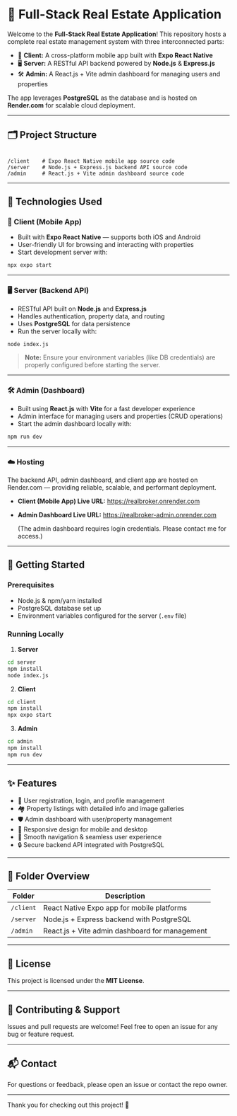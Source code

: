 # 🏡 Full-Stack Real Estate Application

Welcome to the **Full-Stack Real Estate Application**! This repository hosts a complete real estate management system with three interconnected parts:

- 📱 **Client:** A cross-platform mobile app built with **Expo React Native**  
- 🖥️ **Server:** A RESTful API backend powered by **Node.js** & **Express.js**  
- 🛠️ **Admin:** A React.js + Vite admin dashboard for managing users and properties  

The app leverages **PostgreSQL** as the database and is hosted on **Render.com** for scalable cloud deployment.

---

## 🗂️ Project Structure

```

/client    # Expo React Native mobile app source code
/server    # Node.js + Express.js backend API source code
/admin     # React.js + Vite admin dashboard source code

````

---

## 🚀 Technologies Used

### 📱 Client (Mobile App)
- Built with **Expo React Native** — supports both iOS and Android  
- User-friendly UI for browsing and interacting with properties  
- Start development server with:

```bash
npx expo start
````

---

### 🖥️ Server (Backend API)

* RESTful API built on **Node.js** and **Express.js**
* Handles authentication, property data, and routing
* Uses **PostgreSQL** for data persistence
* Run the server locally with:

```bash
node index.js
```

> **Note:** Ensure your environment variables (like DB credentials) are properly configured before starting the server.

---

### 🛠️ Admin (Dashboard)

* Built using **React.js** with **Vite** for a fast developer experience
* Admin interface for managing users and properties (CRUD operations)
* Start the admin dashboard locally with:

```bash
npm run dev
```

---

### ☁️ Hosting
The backend API, admin dashboard, and client app are hosted on Render.com — providing reliable, scalable, and performant deployment.

- **Client (Mobile App) Live URL:**
  https://realbroker.onrender.com

- **Admin Dashboard Live URL:**
  https://realbroker-admin.onrender.com

  (The admin dashboard requires login credentials. Please contact me for access.)

---

## 🏁 Getting Started

### Prerequisites

* Node.js & npm/yarn installed
* PostgreSQL database set up
* Environment variables configured for the server (`.env` file)

### Running Locally

1. **Server**

```bash
cd server
npm install
node index.js
```

2. **Client**

```bash
cd client
npm install
npx expo start
```

3. **Admin**

```bash
cd admin
npm install
npm run dev
```

---

## ✨ Features

* 🔐 User registration, login, and profile management
* 🏘️ Property listings with detailed info and image galleries
* 🛡️ Admin dashboard with user/property management
* 📱 Responsive design for mobile and desktop
* 🚀 Smooth navigation & seamless user experience
* 🔒 Secure backend API integrated with PostgreSQL

---

## 📁 Folder Overview

| Folder    | Description                                    |
| --------- | ---------------------------------------------- |
| `/client` | React Native Expo app for mobile platforms     |
| `/server` | Node.js + Express backend with PostgreSQL      |
| `/admin`  | React.js + Vite admin dashboard for management |

---

## 📜 License

This project is licensed under the **MIT License**.

---

## 🤝 Contributing & Support

Issues and pull requests are welcome! Feel free to open an issue for any bug or feature request.

---

## 📬 Contact

For questions or feedback, please open an issue or contact the repo owner.

---

Thank you for checking out this project! 🙌

